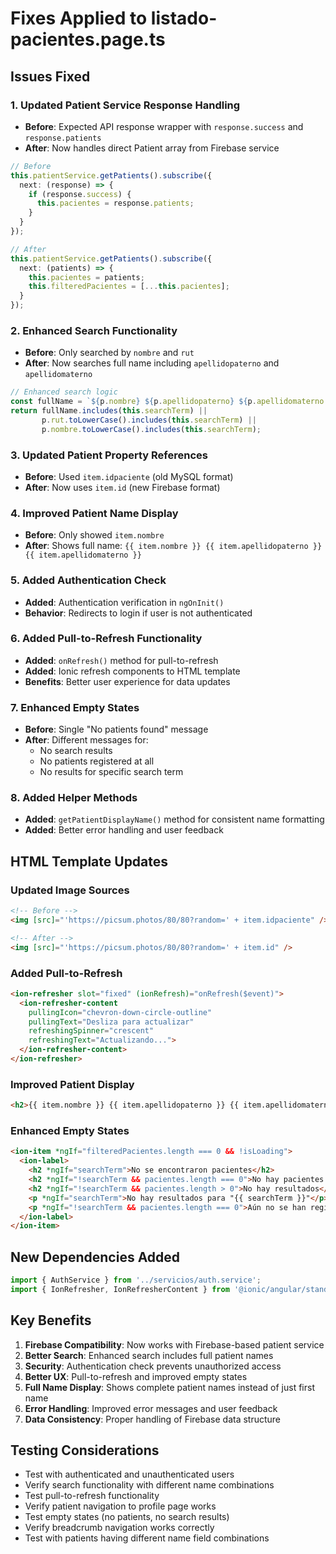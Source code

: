 # Fixes Applied to listado-pacientes.page.ts

## Issues Fixed

### 1. Updated Patient Service Response Handling
- **Before**: Expected API response wrapper with `response.success` and `response.patients`
- **After**: Now handles direct Patient array from Firebase service

```typescript
// Before
this.patientService.getPatients().subscribe({
  next: (response) => {
    if (response.success) {
      this.pacientes = response.patients;
    }
  }
});

// After
this.patientService.getPatients().subscribe({
  next: (patients) => {
    this.pacientes = patients;
    this.filteredPacientes = [...this.pacientes];
  }
});
```

### 2. Enhanced Search Functionality
- **Before**: Only searched by `nombre` and `rut`
- **After**: Now searches full name including `apellidopaterno` and `apellidomaterno`

```typescript
// Enhanced search logic
const fullName = `${p.nombre} ${p.apellidopaterno} ${p.apellidomaterno || ''}`.toLowerCase();
return fullName.includes(this.searchTerm) ||
       p.rut.toLowerCase().includes(this.searchTerm) ||
       p.nombre.toLowerCase().includes(this.searchTerm);
```

### 3. Updated Patient Property References
- **Before**: Used `item.idpaciente` (old MySQL format)
- **After**: Now uses `item.id` (new Firebase format)

### 4. Improved Patient Name Display
- **Before**: Only showed `item.nombre`
- **After**: Shows full name: `{{ item.nombre }} {{ item.apellidopaterno }} {{ item.apellidomaterno }}`

### 5. Added Authentication Check
- **Added**: Authentication verification in `ngOnInit()`
- **Behavior**: Redirects to login if user is not authenticated

### 6. Added Pull-to-Refresh Functionality
- **Added**: `onRefresh()` method for pull-to-refresh
- **Added**: Ionic refresh components to HTML template
- **Benefits**: Better user experience for data updates

### 7. Enhanced Empty States
- **Before**: Single "No patients found" message
- **After**: Different messages for:
  - No search results
  - No patients registered at all
  - No results for specific search term

### 8. Added Helper Methods
- **Added**: `getPatientDisplayName()` method for consistent name formatting
- **Added**: Better error handling and user feedback

## HTML Template Updates

### Updated Image Sources
```html
<!-- Before -->
<img [src]="'https://picsum.photos/80/80?random=' + item.idpaciente" />

<!-- After -->
<img [src]="'https://picsum.photos/80/80?random=' + item.id" />
```

### Added Pull-to-Refresh
```html
<ion-refresher slot="fixed" (ionRefresh)="onRefresh($event)">
  <ion-refresher-content
    pullingIcon="chevron-down-circle-outline"
    pullingText="Desliza para actualizar"
    refreshingSpinner="crescent"
    refreshingText="Actualizando...">
  </ion-refresher-content>
</ion-refresher>
```

### Improved Patient Display
```html
<h2>{{ item.nombre }} {{ item.apellidopaterno }} {{ item.apellidomaterno }}</h2>
```

### Enhanced Empty States
```html
<ion-item *ngIf="filteredPacientes.length === 0 && !isLoading">
  <ion-label>
    <h2 *ngIf="searchTerm">No se encontraron pacientes</h2>
    <h2 *ngIf="!searchTerm && pacientes.length === 0">No hay pacientes registrados</h2>
    <h2 *ngIf="!searchTerm && pacientes.length > 0">No hay resultados</h2>
    <p *ngIf="searchTerm">No hay resultados para "{{ searchTerm }}"</p>
    <p *ngIf="!searchTerm && pacientes.length === 0">Aún no se han registrado pacientes en el sistema</p>
  </ion-label>
</ion-item>
```

## New Dependencies Added

```typescript
import { AuthService } from '../servicios/auth.service';
import { IonRefresher, IonRefresherContent } from '@ionic/angular/standalone';
```

## Key Benefits

1. **Firebase Compatibility**: Now works with Firebase-based patient service
2. **Better Search**: Enhanced search includes full patient names
3. **Security**: Authentication check prevents unauthorized access
4. **Better UX**: Pull-to-refresh and improved empty states
5. **Full Name Display**: Shows complete patient names instead of just first name
6. **Error Handling**: Improved error messages and user feedback
7. **Data Consistency**: Proper handling of Firebase data structure

## Testing Considerations

- Test with authenticated and unauthenticated users
- Verify search functionality with different name combinations
- Test pull-to-refresh functionality
- Verify patient navigation to profile page works
- Test empty states (no patients, no search results)
- Verify breadcrumb navigation works correctly
- Test with patients having different name field combinations